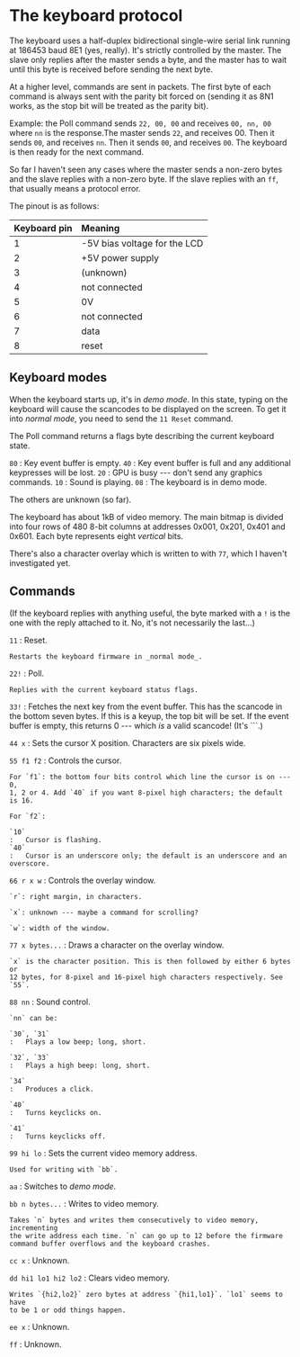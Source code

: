 The keyboard protocol
=====================

The keyboard uses a half-duplex bidirectional single-wire serial link running
at 186453 baud 8E1 (yes, really). It's strictly controlled by the master. The
slave only replies after the master sends a byte, and the master has to wait
until this byte is received before sending the next byte.

At a higher level, commands are sent in packets. The first byte of each command
is always sent with the parity bit forced on (sending it as 8N1 works, as the
stop bit will be treated as the parity bit).

Example: the Poll command sends `22, 00, 00` and receives `00, nn, 00` where
`nn` is the response.The master sends `22`, and receives 00. Then it sends
`00`, and receives `nn`. Then it sends `00`, and receives `00`. The keyboard is
then ready for the next command.

So far I haven't seen any cases where the master sends a non-zero bytes and the
slave replies with a non-zero byte. If the slave replies with an `ff`, that
usually means a protocol error.

The pinout is as follows:

| Keyboard pin | Meaning |
|:-------------|:--------|
| 1            | -5V bias voltage for the LCD |
| 2            | +5V power supply             |
| 3            | (unknown)                    |
| 4            | not connected                |
| 5            | 0V                           |
| 6            | not connected                |
| 7            | data                         |
| 8            | reset                        |

Keyboard modes
--------------

When the keyboard starts up, it's in _demo mode_. In this state, typing on the
keyboard will cause the scancodes to be displayed on the screen. To get it into
_normal mode_, you need to send the `11 Reset` command.

The Poll command returns a flags byte describing the current keyboard state.

`80`
:   Key event buffer is empty.
`40`
:   Key event buffer is full and any additional keypresses will be lost.
`20`
:   GPU is busy --- don't send any graphics commands.
`10`
:   Sound is playing.
`08`
:   The keyboard is in demo mode.

The others are unknown (so far).

The keyboard has about 1kB of video memory. The main bitmap is divided into
four rows of 480 8-bit columns at addresses 0x001, 0x201, 0x401 and 0x601. Each
byte represents eight _vertical_ bits.

There's also a character overlay which is written to with `77`, which I haven't
investigated yet.

Commands
--------

(If the keyboard replies with anything useful, the byte marked with a `!` is
the one with the reply attached to it. No, it's not necessarily the last...)

`11`
:   Reset.

    Restarts the keyboard firmware in _normal mode_.

`22!`
:   Poll.

    Replies with the current keyboard status flags.

`33!`
:   Fetches the next key from the event buffer. This has the scancode in the
bottom seven bytes. If this is a keyup, the top bit will be set. If the event
buffer is empty, this returns 0 --- which _is_ a valid scancode! (It's `\``.)

`44 x`
:   Sets the cursor X position. Characters are six pixels wide.

`55 f1 f2`
:   Controls the cursor.

    For `f1`: the bottom four bits control which line the cursor is on --- 0,
    1, 2 or 4. Add `40` if you want 8-pixel high characters; the default is 16.

    For `f2`:

    `10`
    :   Cursor is flashing.
    `40`
    :   Cursor is an underscore only; the default is an underscore and an
    overscore.

`66 r x w`
:   Controls the overlay window.

    `r`: right margin, in characters.
    
    `x`: unknown --- maybe a command for scrolling?

    `w`: width of the window.

`77 x bytes...`
:   Draws a character on the overlay window.

    `x` is the character position. This is then followed by either 6 bytes or
    12 bytes, for 8-pixel and 16-pixel high characters respectively. See `55`.

`88 nn`
:   Sound control.

    `nn` can be:

    `30`, `31`
    :   Plays a low beep; long, short.

    `32`, `33`
    :   Plays a high beep: long, short.

    `34`
    :   Produces a click.

    `40`
    :   Turns keyclicks on.

    `41`
    :   Turns keyclicks off.

`99 hi lo`
:   Sets the current video memory address.

    Used for writing with `bb`.

`aa`
:   Switches to _demo mode_.

`bb n bytes...`
:   Writes to video memory.

    Takes `n` bytes and writes them consecutively to video memory, incrementing
    the write address each time. `n` can go up to 12 before the firmware
    command buffer overflows and the keyboard crashes.

`cc x`
:   Unknown.

`dd hi1 lo1 hi2 lo2`
:   Clears video memory.

    Writes `{hi2,lo2}` zero bytes at address `{hi1,lo1}`. `lo1` seems to have
    to be 1 or odd things happen.

`ee x`
:   Unknown.

`ff`
:   Unknown.


